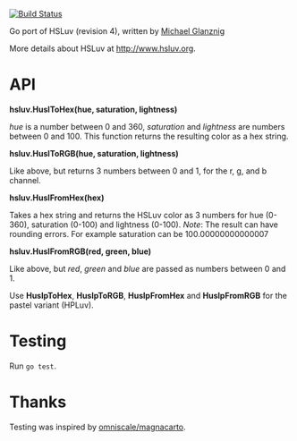 [![Build Status](https://travis-ci.org/hsluv/hsluv-go.svg?branch=master)](https://travis-ci.org/hsluv/hsluv-go)

Go port of HSLuv (revision 4), written by [Michael Glanznig](https://github.com/nebulon42)

More details about HSLuv at http://www.hsluv.org.

# API

**hsluv.HuslToHex(hue, saturation, lightness)**

*hue* is a number between 0 and 360, *saturation* and *lightness* are numbers between 0 and 100. This function returns the resulting color as a hex string.

**hsluv.HuslToRGB(hue, saturation, lightness)**

Like above, but returns 3 numbers between 0 and 1, for the r, g, and b channel.

**hsluv.HuslFromHex(hex)**

Takes a hex string and returns the HSLuv color as 3 numbers for hue (0-360), saturation (0-100) and lightness (0-100).
_Note_: The result can have rounding errors. For example saturation can be 100.00000000000007

**hsluv.HuslFromRGB(red, green, blue)**

Like above, but *red*, *green* and *blue* are passed as numbers between 0 and 1.

Use **HuslpToHex**, **HuslpToRGB**, **HuslpFromHex** and **HuslpFromRGB** for the pastel variant (HPLuv).

# Testing

Run `go test`.

# Thanks

Testing was inspired by [omniscale/magnacarto](https://github.com/omniscale/magnacarto).
